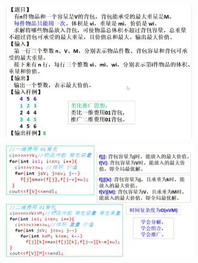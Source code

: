 
![image-20210305223544874.png](../../../../../images/WEBRESOURCEb1664ac50c3d69c7f011660edd13b1bc.png)



![image-20210306081655680.png](../../../../../images/WEBRESOURCE9eee16bfc514bcdf418787f50eb7838c.png)